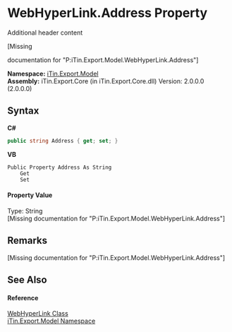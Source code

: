 # WebHyperLink.Address Property 
Additional header content 

\[Missing <summary> documentation for "P:iTin.Export.Model.WebHyperLink.Address"\]

**Namespace:**&nbsp;<a href="N_iTin_Export_Model">iTin.Export.Model</a><br />**Assembly:**&nbsp;iTin.Export.Core (in iTin.Export.Core.dll) Version: 2.0.0.0 (2.0.0.0)

## Syntax

**C#**<br />
``` C#
public string Address { get; set; }
```

**VB**<br />
``` VB
Public Property Address As String
	Get
	Set
```


#### Property Value
Type: String<br />\[Missing <value> documentation for "P:iTin.Export.Model.WebHyperLink.Address"\]

## Remarks
\[Missing <remarks> documentation for "P:iTin.Export.Model.WebHyperLink.Address"\]

## See Also


#### Reference
<a href="T_iTin_Export_Model_WebHyperLink">WebHyperLink Class</a><br /><a href="N_iTin_Export_Model">iTin.Export.Model Namespace</a><br />